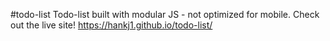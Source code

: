 #todo-list
Todo-list built with modular JS - not optimized for mobile.
Check out the live site! https://hankj1.github.io/todo-list/

